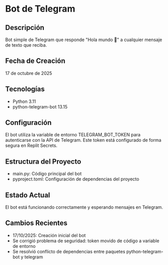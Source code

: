 # Bot de Telegram

## Descripción
Bot simple de Telegram que responde "Hola mundo 👋" a cualquier mensaje de texto que reciba.

## Fecha de Creación
17 de octubre de 2025

## Tecnologías
- Python 3.11
- python-telegram-bot 13.15

## Configuración
El bot utiliza la variable de entorno TELEGRAM_BOT_TOKEN para autenticarse con la API de Telegram. Este token está configurado de forma segura en Replit Secrets.

## Estructura del Proyecto
- main.py: Código principal del bot
- pyproject.toml: Configuración de dependencias del proyecto

## Estado Actual
El bot está funcionando correctamente y esperando mensajes en Telegram.

## Cambios Recientes
- 17/10/2025: Creación inicial del bot
- Se corrigió problema de seguridad: token movido de código a variable de entorno
- Se resolvió conflicto de dependencias entre paquetes python-telegram-bot y telegram
